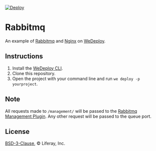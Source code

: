 [![Deploy](https://cdn.wedeploy.com/images/deploy.svg)](https://console.wedeploy.com/deploy?repo=https://github.com/wedeploy-examples/react-example)

# Rabbitmq

An example of [Rabbitmq](https://www.rabbitmq.com/) and [Nginx](https://www.nginx.com/) on [WeDeploy](https://wedeploy.com/).

## Instructions

1. Install the [WeDeploy CLI](https://wedeploy.com/docs/intro/using-the-command-line/).
2. Clone this repository.
3. Open the project with your command line and run `we deploy -p yourproject`.

## Note

All requests made to `/management/` will be passed to the [Rabbitmq Management Plugin](https://www.rabbitmq.com/management.html). Any other request will be passed to the queue port.

## License

[BSD-3-Clause](./LICENSE.md), © Liferay, Inc.
